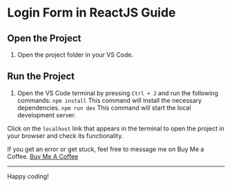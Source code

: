 # Login Form in ReactJS Guide

## Open the Project
1. Open the project folder in your VS Code.

## Run the Project
1. Open the VS Code terminal by pressing `Ctrl + J` and run the following commands:
    `npm install` This command will install the necessary dependencies.
    `npm run dev` This command will start the local development server.

Click on the `localhost` link that appears in the terminal to open the project in your browser and check its functionality.

If you get an error or get stuck, feel free to message me on Buy Me a Coffee.
[Buy Me A Coffee](https://www.buymeacoffee.com/codinggujarat)

---

Happy coding!